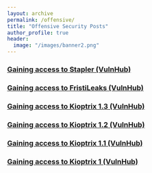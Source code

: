 ```yaml
---
layout: archive
permalink: /offensive/
title: "Offensive Security Posts"
author_profile: true
header:
  image: "/images/banner2.png"
---
```






### [Gaining access to Stapler (VulnHub)](https://holstrater.github.io/stapler/)

### [Gaining access to FristiLeaks (VulnHub)](https://holstrater.github.io/fristileaks/)

### [Gaining access to Kioptrix 1.3 (VulnHub)](https://holstrater.github.io/kioptrix13/)

### [Gaining access to Kioptrix 1.2 (VulnHub)](https://holstrater.github.io/kioptrix12/)

### [Gaining access to Kioptrix 1.1 (VulnHub)](https://holstrater.github.io/kioptrix11/)

### [Gaining access to Kioptrix 1 (VulnHub)](https://holstrater.github.io/kioptrix1/)
